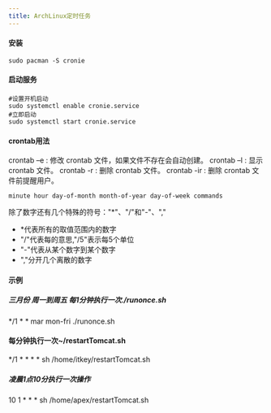 ```yaml
---
title: ArchLinux定时任务
---
```


#### 安装

```sudo pacman -S cronie```

#### 启动服务

```
#设置开机启动
sudo systemctl enable cronie.service
#立即启动
sudo systemctl start cronie.service
```

#### crontab用法

crontab –e : 修改 crontab 文件，如果文件不存在会自动创建。 
crontab –l : 显示 crontab 文件。 
crontab -r : 删除 crontab 文件。
crontab -ir : 删除 crontab 文件前提醒用户。

```
minute hour day-of-month month-of-year day-of-week commands  
```

除了数字还有几个特殊的符号："*"、"/"和"-"、","

- *代表所有的取值范围内的数字
- "/"代表每的意思,"/5"表示每5个单位
- "-"代表从某个数字到某个数字
- ","分开几个离散的数字

#### 示例
##### 三月份 周一到周五 每1分钟执行一次./runonce.sh

*/1 * * mar mon-fri ./runonce.sh

#### 每分钟执行一次~/restartTomcat.sh

*/1 * * * * sh /home/itkey/restartTomcat.sh

#####  凌晨1点10分执行一次操作

10 1 * * * sh /home/apex/restartTomcat.sh